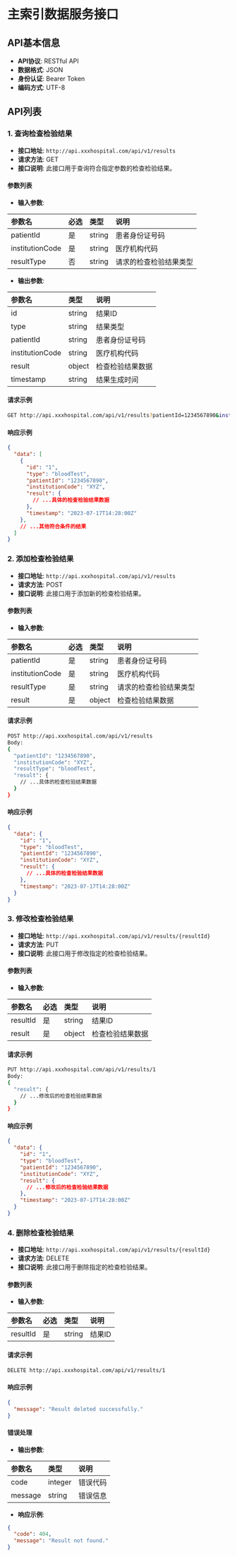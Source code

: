 # 主索引数据服务接口

## API基本信息

- **API协议**: RESTful API
- **数据格式**: JSON
- **身份认证**: Bearer Token
- **编码方式**: UTF-8

## API列表

### 1. 查询检查检验结果

- **接口地址**: `http://api.xxxhospital.com/api/v1/results`
- **请求方法**: GET
- **接口说明**: 此接口用于查询符合指定参数的检查检验结果。

#### 参数列表

- **输入参数**:

| 参数名          | 必选 | 类型   | 说明                   |
| :-------------- | :--- | :----- | :--------------------- |
| patientId       | 是   | string | 患者身份证号码         |
| institutionCode | 是   | string | 医疗机构代码           |
| resultType      | 否   | string | 请求的检查检验结果类型 |

- **输出参数**:

| 参数名          | 类型   | 说明             |
| :-------------- | :----- | :--------------- |
| id              | string | 结果ID           |
| type            | string | 结果类型         |
| patientId       | string | 患者身份证号码   |
| institutionCode | string | 医疗机构代码     |
| result          | object | 检查检验结果数据 |
| timestamp       | string | 结果生成时间     |

#### 请求示例

```bash
GET http://api.xxxhospital.com/api/v1/results?patientId=1234567890&institutionCode=XYZ&resultType=bloodTest
```

#### 响应示例

```json
{
  "data": [
    {
      "id": "1",
      "type": "bloodTest",
      "patientId": "1234567890",
      "institutionCode": "XYZ",
      "result": {
        // ...具体的检查检验结果数据
      },
      "timestamp": "2023-07-17T14:28:00Z"
    },
    // ...其他符合条件的结果
  ]
}
```

### 2. 添加检查检验结果

- **接口地址**: `http://api.xxxhospital.com/api/v1/results`
- **请求方法**: POST
- **接口说明**: 此接口用于添加新的检查检验结果。

#### 参数列表

- **输入参数**:

| 参数名          | 必选 | 类型   | 说明                   |
| :-------------- | :--- | :----- | :--------------------- |
| patientId       | 是   | string | 患者身份证号码         |
| institutionCode | 是   | string | 医疗机构代码           |
| resultType      | 是   | string | 请求的检查检验结果类型 |
| result          | 是   | object | 检查检验结果数据       |

#### 请求示例

```bash
POST http://api.xxxhospital.com/api/v1/results
Body: 
{
  "patientId": "1234567890",
  "institutionCode": "XYZ",
  "resultType": "bloodTest",
  "result": {
    // ...具体的检查检验结果数据
  }
}
```

#### 响应示例

```json
{
  "data": {
    "id": "1",
    "type": "bloodTest",
    "patientId": "1234567890",
    "institutionCode": "XYZ",
    "result": {
      // ...具体的检查检验结果数据
    },
    "timestamp": "2023-07-17T14:28:00Z"
  }
}
```

### 3. 修改检查检验结果

- **接口地址**: `http://api.xxxhospital.com/api/v1/results/{resultId}`
- **请求方法**: PUT
- **接口说明**: 此接口用于修改指定的检查检验结果。

#### 参数列表

- **输入参数**:

| 参数名   | 必选 | 类型   | 说明             |
| :------- | :--- | :----- | :--------------- |
| resultId | 是   | string | 结果ID           |
| result   | 是   | object | 检查检验结果数据 |

#### 请求示例

```bash
PUT http://api.xxxhospital.com/api/v1/results/1
Body: 
{
  "result": {
    // ...修改后的检查检验结果数据
  }
}
```

#### 响应示例

```json
{
  "data": {
    "id": "1",
    "type": "bloodTest",
    "patientId": "1234567890",
    "institutionCode": "XYZ",
    "result": {
      // ...修改后的检查检验结果数据
    },
    "timestamp": "2023-07-17T14:28:00Z"
  }
}
```

### 4. 删除检查检验结果

- **接口地址**: `http://api.xxxhospital.com/api/v1/results/{resultId}`
- **请求方法**: DELETE
- **接口说明**: 此接口用于删除指定的检查检验结果。

#### 参数列表

- **输入参数**:

| 参数名   | 必选 | 类型   | 说明   |
| :------- | :--- | :----- | :----- |
| resultId | 是   | string | 结果ID |

#### 请求示例

```bash
DELETE http://api.xxxhospital.com/api/v1/results/1
```

#### 响应示例

```json
{
  "message": "Result deleted successfully."
}
```

#### 错误处理

- **输出参数**:

| 参数名  | 类型    | 说明     |
| :------ | :------ | :------- |
| code    | integer | 错误代码 |
| message | string  | 错误信息 |

- **响应示例**:

```json
{
  "code": 404,
  "message": "Result not found."
}
```



